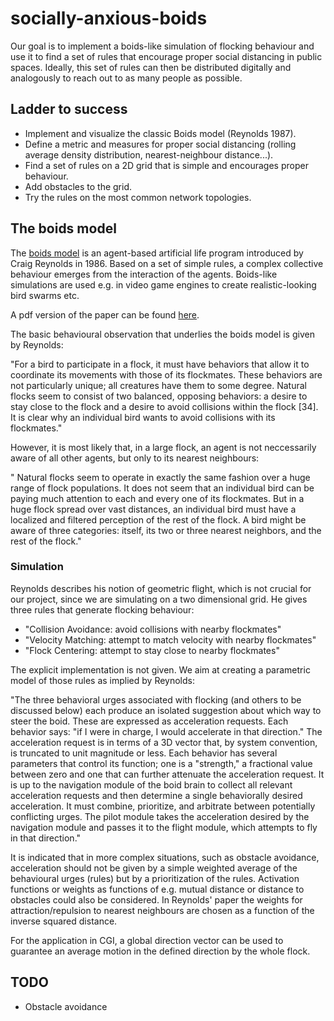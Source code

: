 # socially-anxious-boids

Our goal is to implement a boids-like simulation of flocking behaviour and use it to find a set of rules that encourage proper social distancing in public spaces. Ideally, this set of rules can then be distributed digitally and analogously to reach out to as many people as possible.


## Ladder to success

 - Implement and visualize the classic Boids model (Reynolds 1987).
 - Define a metric and measures for proper social distancing (rolling average density distribution, nearest-neighbour distance...).
 - Find a set of rules on a 2D grid that is simple and encourages proper behaviour.
 - Add obstacles to the grid.
 - Try the rules on the most common network topologies.


## The boids model

The [boids model](https://dl.acm.org/doi/10.1145/37402.37406) is an agent-based artificial life program introduced by Craig Reynolds in 1986. Based on a set of simple rules, a complex collective behaviour emerges from the interaction of the agents. Boids-like simulations are used e.g. in video game engines to create realistic-looking bird swarms etc.

A pdf version of the paper can be found [here](https://team.inria.fr/imagine/files/2014/10/flocks-hers-and-schools.pdf).

The basic behavioural observation that underlies the boids model is given by Reynolds:

"For a bird to participate in a flock, it must have behaviors that allow it to coordinate its movements with those of its flockmates. These behaviors are not particularly unique; all creatures have them to some degree. Natural flocks seem to consist of two balanced, opposing behaviors: a desire to stay close to the flock and a desire to avoid collisions within the flock [34]. It is clear why an individual bird wants to avoid collisions with its flockmates."

However, it is most likely that, in a large flock, an agent is not neccessarily aware of all other agents, but only to its nearest neighbours:

" Natural flocks seem to operate in exactly the same fashion over a huge range of flock populations. It does not seem that an individual bird can be paying much attention to each and every one of its flockmates. But in a huge flock spread over vast distances, an individual bird must have a localized and filtered perception of the rest of the flock. A bird might be aware of three categories: itself, its two or three nearest neighbors, and the rest of the flock."

### Simulation

Reynolds describes his notion of geometric flight, which is not crucial for our project, since we are simulating on a two dimensional grid. He gives three rules that generate flocking behaviour:

 - "Collision Avoidance: avoid collisions with nearby flockmates"
 - "Velocity Matching: attempt to match velocity with nearby flockmates"
 - "Flock Centering: attempt to stay close to nearby flockmates"

The explicit implementation is not given. We aim at creating a parametric model of those rules as implied by Reynolds:

"The three behavioral urges associated with flocking (and others to be discussed below) each produce an isolated suggestion about which way to steer the boid. These are expressed as acceleration requests. Each behavior says: "if I were in charge, I would accelerate in that direction." The acceleration request is in terms of a 3D vector that, by system convention, is truncated to unit magnitude or less. Each behavior has several parameters that control its function; one is a "strength," a fractional value between zero and one that can further attenuate the acceleration request. It is up to the navigation module of the boid brain to collect all relevant acceleration requests and then determine a single behaviorally desired acceleration. It must combine, prioritize, and arbitrate between potentially conflicting urges. The pilot module takes the acceleration desired by the navigation module and passes it to the flight module, which attempts to fly in that direction."

It is indicated that in more complex situations, such as obstacle avoidance, acceleration should not be given by a simple weighted average of the behavioural urges (rules) but by a prioritization of the rules. Activation functions or weights as functions of e.g. mutual distance or distance to obstacles could also be considered. In Reynolds' paper the weights for attraction/repulsion to nearest neighbours are chosen as a function of the inverse squared distance.

For the application in CGI, a global direction vector can be used to guarantee an average motion in the defined direction by the whole flock.

## TODO

 - Obstacle avoidance
